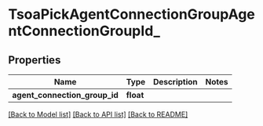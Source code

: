 # TsoaPickAgentConnectionGroupAgentConnectionGroupId_

## Properties
Name | Type | Description | Notes
------------ | ------------- | ------------- | -------------
**agent_connection_group_id** | **float** |  | 

[[Back to Model list]](../README.md#documentation-for-models) [[Back to API list]](../README.md#documentation-for-api-endpoints) [[Back to README]](../README.md)

